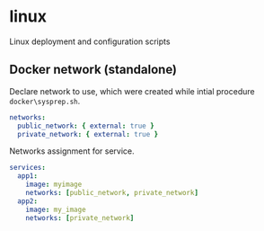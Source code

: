 # linux
Linux deployment and configuration scripts

## Docker network (standalone)

Declare network to use, which were created while intial procedure `docker\sysprep.sh`.
```yaml
networks:
  public_network: { external: true }
  private_network: { external: true }
```

Networks assignment for service.
```yaml
services:
  app1:
    image: myimage
    networks: [public_network, private_network]
  app2:
    image: my_image
    networks: [private_network]
```